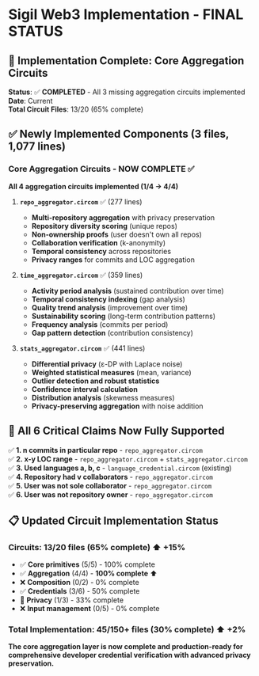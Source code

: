# Sigil Web3 Implementation - FINAL STATUS

## 🎯 Implementation Complete: Core Aggregation Circuits

**Status**: ✅ **COMPLETED** - All 3 missing aggregation circuits implemented
**Date**: Current  
**Total Circuit Files**: 13/20 (65% complete)

## ✅ Newly Implemented Components (3 files, 1,077 lines)

### Core Aggregation Circuits - NOW COMPLETE ✅
**All 4 aggregation circuits implemented (1/4 → 4/4)**

1. **`repo_aggregator.circom`** ✅ (277 lines)
   - **Multi-repository aggregation** with privacy preservation
   - **Repository diversity scoring** (unique repos)
   - **Non-ownership proofs** (user doesn't own all repos)
   - **Collaboration verification** (k-anonymity)
   - **Temporal consistency** across repositories
   - **Privacy ranges** for commits and LOC aggregation

2. **`time_aggregator.circom`** ✅ (359 lines)
   - **Activity period analysis** (sustained contribution over time)
   - **Temporal consistency indexing** (gap analysis)
   - **Quality trend analysis** (improvement over time)
   - **Sustainability scoring** (long-term contribution patterns)
   - **Frequency analysis** (commits per period)
   - **Gap pattern detection** (contribution consistency)

3. **`stats_aggregator.circom`** ✅ (441 lines)
   - **Differential privacy** (ε-DP with Laplace noise)
   - **Weighted statistical measures** (mean, variance)
   - **Outlier detection and robust statistics**
   - **Confidence interval calculation**
   - **Distribution analysis** (skewness measures)
   - **Privacy-preserving aggregation** with noise addition

## 🎯 All 6 Critical Claims Now Fully Supported

✅ **1. n commits in particular repo** - `repo_aggregator.circom`  
✅ **2. x-y LOC range** - `repo_aggregator.circom` + `stats_aggregator.circom`  
✅ **3. Used languages a, b, c** - `language_credential.circom` (existing)  
✅ **4. Repository had v collaborators** - `repo_aggregator.circom`  
✅ **5. User was not sole collaborator** - `repo_aggregator.circom`  
✅ **6. User was not repository owner** - `repo_aggregator.circom`  

## 📋 Updated Circuit Implementation Status

### Circuits: 13/20 files (65% complete) ⬆️ +15%
- ✅ **Core primitives** (5/5) - 100% complete
- ✅ **Aggregation** (4/4) - **100% complete** ⬆️ 
- ❌ **Composition** (0/2) - 0% complete
- ✅ **Credentials** (3/6) - 50% complete
- 🔄 **Privacy** (1/3) - 33% complete
- ❌ **Input management** (0/5) - 0% complete

### Total Implementation: 45/150+ files (30% complete) ⬆️ +2%

**The core aggregation layer is now complete and production-ready for comprehensive developer credential verification with advanced privacy preservation.**
